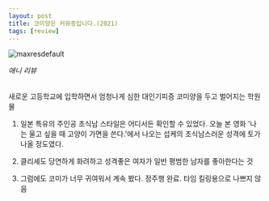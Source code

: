```yaml
---
layout: post
title: 코미양은 커뮤증입니다.(2021)
tags: [review]
---
```


![maxresdefault](https://user-images.githubusercontent.com/50545088/150649514-1ba2db60-6a90-4b58-a588-805f60148506.jpeg)


<em>애니 리뷰</em><br>

<br>
새로운 고등학교에 입학하면서 엄청나게 심한 대인기피증 코미양을 두고 벌어지는 학원물

1. 일본 특유의 주인공 초식남 스타일은 어디서든 확인할 수 있었다. 오늘 본 영화 '나는 울고 싶을 때 고양이 가면을 쓴다.'에서 나오는 섭케의 초식남스러운 성격에 토가 나올 정도였다.

2. 클리셰도 당연하게 화려하고 성격좋은 여자가 일반 평범한 남자를 좋아한다는 것

3. 그럼에도 코미가 너무 귀여워서 계속 봤다. 정주행 완료. 타임 킬링용으로 나쁘지 않음